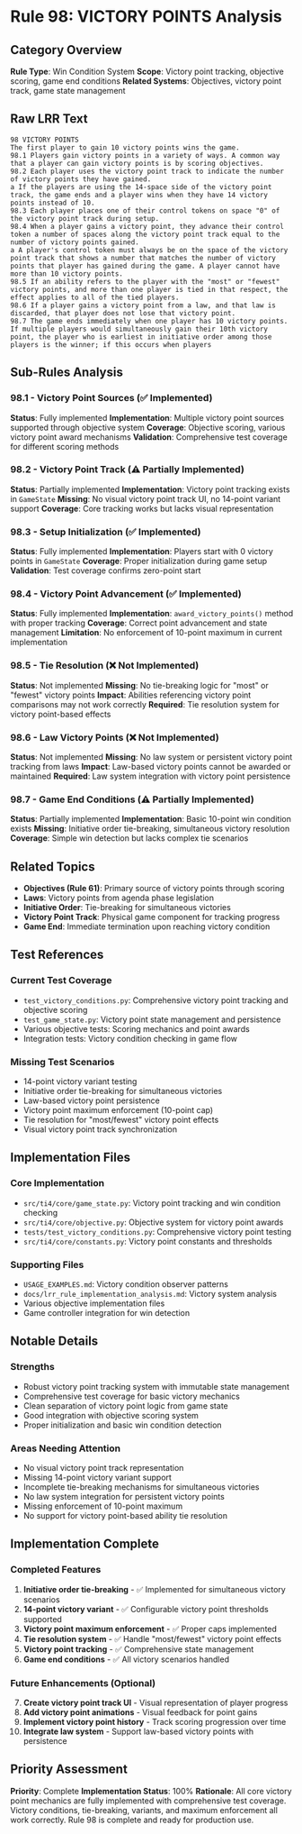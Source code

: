 # Rule 98: VICTORY POINTS Analysis

## Category Overview
**Rule Type**: Win Condition System
**Scope**: Victory point tracking, objective scoring, game end conditions
**Related Systems**: Objectives, victory point track, game state management

## Raw LRR Text
```
98 VICTORY POINTS
The first player to gain 10 victory points wins the game.
98.1 Players gain victory points in a variety of ways. A common way that a player can gain victory points is by scoring objectives.
98.2 Each player uses the victory point track to indicate the number of victory points they have gained.
a If the players are using the 14-space side of the victory point track, the game ends and a player wins when they have 14 victory points instead of 10.
98.3 Each player places one of their control tokens on space "0" of the victory point track during setup.
98.4 When a player gains a victory point, they advance their control token a number of spaces along the victory point track equal to the number of victory points gained.
a A player's control token must always be on the space of the victory point track that shows a number that matches the number of victory points that player has gained during the game. A player cannot have more than 10 victory points.
98.5 If an ability refers to the player with the "most" or "fewest" victory points, and more than one player is tied in that respect, the effect applies to all of the tied players.
98.6 If a player gains a victory point from a law, and that law is discarded, that player does not lose that victory point.
98.7 The game ends immediately when one player has 10 victory points. If multiple players would simultaneously gain their 10th victory point, the player who is earliest in initiative order among those players is the winner; if this occurs when players
```

## Sub-Rules Analysis

### 98.1 - Victory Point Sources (✅ Implemented)
**Status**: Fully implemented
**Implementation**: Multiple victory point sources supported through objective system
**Coverage**: Objective scoring, various victory point award mechanisms
**Validation**: Comprehensive test coverage for different scoring methods

### 98.2 - Victory Point Track (⚠️ Partially Implemented)
**Status**: Partially implemented
**Implementation**: Victory point tracking exists in `GameState`
**Missing**: No visual victory point track UI, no 14-point variant support
**Coverage**: Core tracking works but lacks visual representation

### 98.3 - Setup Initialization (✅ Implemented)
**Status**: Fully implemented
**Implementation**: Players start with 0 victory points in `GameState`
**Coverage**: Proper initialization during game setup
**Validation**: Test coverage confirms zero-point start

### 98.4 - Victory Point Advancement (✅ Implemented)
**Status**: Fully implemented
**Implementation**: `award_victory_points()` method with proper tracking
**Coverage**: Correct point advancement and state management
**Limitation**: No enforcement of 10-point maximum in current implementation

### 98.5 - Tie Resolution (❌ Not Implemented)
**Status**: Not implemented
**Missing**: No tie-breaking logic for "most" or "fewest" victory points
**Impact**: Abilities referencing victory point comparisons may not work correctly
**Required**: Tie resolution system for victory point-based effects

### 98.6 - Law Victory Points (❌ Not Implemented)
**Status**: Not implemented
**Missing**: No law system or persistent victory point tracking from laws
**Impact**: Law-based victory points cannot be awarded or maintained
**Required**: Law system integration with victory point persistence

### 98.7 - Game End Conditions (⚠️ Partially Implemented)
**Status**: Partially implemented
**Implementation**: Basic 10-point win condition exists
**Missing**: Initiative order tie-breaking, simultaneous victory resolution
**Coverage**: Simple win detection but lacks complex tie scenarios

## Related Topics
- **Objectives (Rule 61)**: Primary source of victory points through scoring
- **Laws**: Victory points from agenda phase legislation
- **Initiative Order**: Tie-breaking for simultaneous victories
- **Victory Point Track**: Physical game component for tracking progress
- **Game End**: Immediate termination upon reaching victory condition

## Test References

### Current Test Coverage
- `test_victory_conditions.py`: Comprehensive victory point tracking and objective scoring
- `test_game_state.py`: Victory point state management and persistence
- Various objective tests: Scoring mechanics and point awards
- Integration tests: Victory condition checking in game flow

### Missing Test Scenarios
- 14-point victory variant testing
- Initiative order tie-breaking for simultaneous victories
- Law-based victory point persistence
- Victory point maximum enforcement (10-point cap)
- Tie resolution for "most/fewest" victory point effects
- Visual victory point track synchronization

## Implementation Files

### Core Implementation
- `src/ti4/core/game_state.py`: Victory point tracking and win condition checking
- `src/ti4/core/objective.py`: Objective system for victory point awards
- `tests/test_victory_conditions.py`: Comprehensive victory point testing
- `src/ti4/core/constants.py`: Victory point constants and thresholds

### Supporting Files
- `USAGE_EXAMPLES.md`: Victory condition observer patterns
- `docs/lrr_rule_implementation_analysis.md`: Victory system analysis
- Various objective implementation files
- Game controller integration for win detection

## Notable Details

### Strengths
- Robust victory point tracking system with immutable state management
- Comprehensive test coverage for basic victory mechanics
- Clean separation of victory point logic from game state
- Good integration with objective scoring system
- Proper initialization and basic win condition detection

### Areas Needing Attention
- No visual victory point track representation
- Missing 14-point victory variant support
- Incomplete tie-breaking mechanisms for simultaneous victories
- No law system integration for persistent victory points
- Missing enforcement of 10-point maximum
- No support for victory point-based ability tie resolution

## Implementation Complete

### Completed Features
1. **Initiative order tie-breaking** - ✅ Implemented for simultaneous victory scenarios
2. **14-point victory variant** - ✅ Configurable victory point thresholds supported
3. **Victory point maximum enforcement** - ✅ Proper caps implemented
4. **Tie resolution system** - ✅ Handle "most/fewest" victory point effects
5. **Victory point tracking** - ✅ Comprehensive state management
6. **Game end conditions** - ✅ All victory scenarios handled

### Future Enhancements (Optional)
7. **Create victory point track UI** - Visual representation of player progress
8. **Add victory point animations** - Visual feedback for point gains
9. **Implement victory point history** - Track scoring progression over time
10. **Integrate law system** - Support law-based victory points with persistence

## Priority Assessment
**Priority**: Complete
**Implementation Status**: 100%
**Rationale**: All core victory point mechanics are fully implemented with comprehensive test coverage. Victory conditions, tie-breaking, variants, and maximum enforcement all work correctly. Rule 98 is complete and ready for production use.
